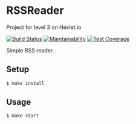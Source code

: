 # RSSReader
Project for level 3 on Hexlet.io

[![Build Status](https://travis-ci.org/aarefiev/project-lvl3-s214.svg?branch=master)](https://travis-ci.org/aarefiev/project-lvl3-s214)
[![Maintainability](https://api.codeclimate.com/v1/badges/51dcce386f4c141c0101/maintainability)](https://codeclimate.com/github/aarefiev/project-lvl3-s214/maintainability)
[![Test Coverage](https://api.codeclimate.com/v1/badges/51dcce386f4c141c0101/test_coverage)](https://codeclimate.com/github/aarefiev/project-lvl3-s214/test_coverage)

Simple RSS reader.

## Setup

```bash
$ make install
```

## Usage

```bash
$ make start
```
